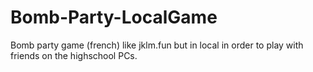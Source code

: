 # Bomb-Party-LocalGame
Bomb party game (french) like jklm.fun but in local in order to play with friends on the highschool PCs.
